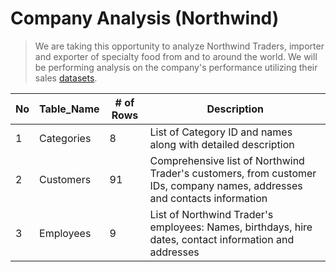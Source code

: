 

# Company Analysis (Northwind)

>We are taking this opportunity to analyze Northwind Traders, importer and exporter of specialty food from and to around the world. We will be performing analysis on the company's performance utilizing their sales [datasets](/Northwind_Dataset.sql).

| No  | Table_Name | # of Rows |                                                       Description                                                        |
| --- | ---------- | --------- | ------------------------------------------------------------------------------------------------------------------------ |
| 1   | Categories | 8         | List of Category ID and names along with detailed description                                                            |
| 2   | Customers  | 91        | Comprehensive list of Northwind Trader's customers, from customer IDs, company names, addresses and contacts information |
| 3   | Employees  | 9         | List of Northwind Trader's employees: Names, birthdays, hire dates, contact information and addresses                    |